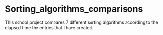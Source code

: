 # Sorting_algorithms_comparisons
 This school project compares 7 different sorting algorithms according to the elapsed time the entries that I have created.
